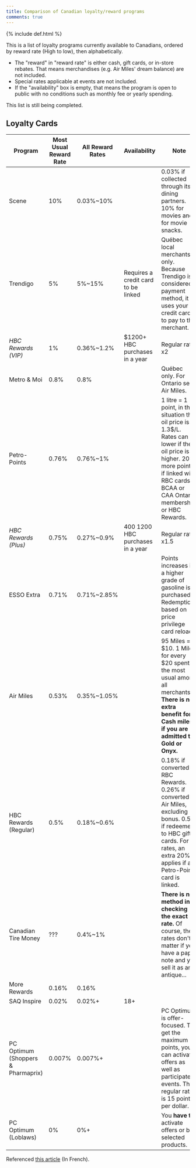```yaml
---
title: Comparison of Canadian loyalty/reward programs
comments: true
---
```


{% include def.html %}

<meta name="og:title" content="Comparison of Canadian loyalty reward programs">
<meta name="og:site_name" content="AustinHuang.me">
<meta name="og:type" content="website">
<meta name="og:image" content="https://www.gravatar.com/avatar/d5a5f57410d9f6bf426ac4e1c1c66c2c.jpg">
<meta name="og:image:type" content="image/jpeg">
<meta name="og:image:alt" content="Austin Huang the Bus :^)">
<meta name="og:description" content="Need an objective reward ratio comparison for Canadian loyalty reward cards? You've come to the right place!">

This is a list of loyalty programs currently available to Canadians, ordered by reward rate (High to low), then alphabetically.

* The "reward" in "reward rate" is either cash, gift cards, or in-store rebates. That means merchandises (e.g. Air Miles' dream balance) are not included.
* Special rates applicable at events are not included.
* If the "availability" box is empty, that means the program is open to public with no conditions such as monthly fee or yearly spending.

This list is still being completed.

## Loyalty Cards

| Program | Most Usual Reward Rate | All Reward Rates | Availability | Note |
| - | - | - | - | - |
| Scene | 10% | 0.03%~10% | | 0.03% if collected through its dining partners. 10% for movies and for movie snacks. |
| Trendigo | 5% | 5%~15% | Requires a credit card to be linked | Québec local merchants only. Because Trendigo is considered a payment method, it uses your credit card to pay to the merchant. |
| *HBC Rewards (VIP)* | 1% | 0.36%~1.2% | $1200+ HBC purchases in a year | Regular rate x2 |
| Metro & Moi | 0.8% | 0.8% | | Québec only. For Ontario see Air Miles. |
| Petro-Points | 0.76% | 0.76%~1% | | 1 litre = 1 point, in this situation the oil price is 1.3$/L. Rates can be lower if the oil price is higher. 20% more points if linked with RBC cards, BCAA or CAA Ontario membership, or HBC Rewards. |
| *HBC Rewards (Plus)* | 0.75% | 0.27%~0.9% | $400~$1200 HBC purchases in a year | Regular rate x1.5 |
| ESSO Extra | 0.71% | 0.71%~2.85% | | Points increases if a higher grade of gasoline is purchased. Redemption based on price privilege card reloads. |
| Air Miles | 0.53% | 0.35%~1.05% | | 95 Miles = $10. 1 Mile for every $20 spent is the most usual among all merchants. **There is no extra benefit for Cash miles if you are admitted to Gold or Onyx.** |
| HBC Rewards (Regular) | 0.5% | 0.18%~0.6% | | 0.18% if converted to RBC Rewards. 0.26% if converted to Air Miles, excluding bonus. 0.5% if redeemed to HBC gift cards. For all rates, an extra 20% applies if a Petro-Points card is linked. |
| Canadian Tire Money | ??? | 0.4%~1% | | **There is no method in checking the exact rate.** Of course, the rates don't matter if you have a paper note and you sell it as an antique... |
| More Rewards | 0.16% | 0.16% | | |
| SAQ Inspire | 0.02% | 0.02%+ | 18+ | |
| PC Optimum (Shoppers & Pharmaprix) | 0.007% | 0.007%+ | | PC Optimum is offer-focused. To get the maximum points, you can activate offers as well as participate in events. The regular rate is 15 points per dollar. |
| PC Optimum (Loblaws) | 0% | 0%+ | | You **have to** activate offers or buy selected products. |

Referenced [this article](https://www.protegez-vous.ca/Argent/carte-de-fidelite/le-classement-des-cartes-de-fidelite) (In French).
